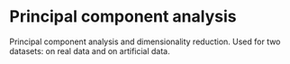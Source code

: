 # Principal component analysis
Principal component analysis and dimensionality reduction. Used for two datasets: on real data and on artificial data.
